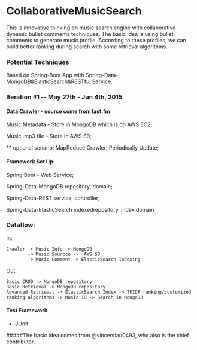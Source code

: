 # CollaborativeMusicSearch
This is innovative thinking on music search engine with collaborative dynamic bullet comments techniques. The basic idea is using bullet comments to generate music profile. According to these profiles, we can build better ranking during search with some retrieval algorithms. 

### Potential Techniques
Based on Spring-Boot App with Spring-Data-MongoDB&ElasticSearch&RESTful Service. 

### Iteration #1 -- May 27th - Jun 4th, 2015

#### Data Crawler - source come from last.fm

Music Metadata - Store in MongoDB which is on AWS EC2;

Music .mp3 file - Store in AWS S3;

** optional senario: MapReduce Crawler; Periodically Update; 


#### Framework Set Up:

Spring Boot - Web Service;

Spring-Data-MongoDB repository, domain;

Spring-Data-REST service, controller;

Spring-Data-ElasticSearch indexedrepository, index.domain

### Dataflow:

In: 

    Crawler -> Music Info -> MongoDB 
            -> Music Sourcce ->  AWS S3 
            -> Music Comment -> ElasticSearch Indexing 

Out:

    Basic CRUD -> MongoDB repository
    Basic Retrieval -> MongoDB repository
    Advanced Retrieval -> ElasticSearch Index -> TFIDF ranking/customized ranking algorithms -> Music ID -> Search in MongoDB 
    



#### Test Framework

- JUnit






#####The basic idea comes from @vincentlau0493, who also is the chief contributor. 
